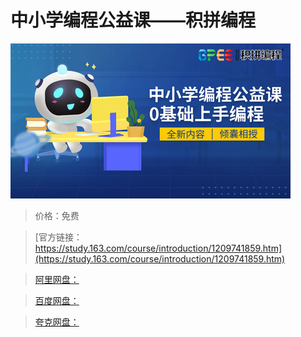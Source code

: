 # 中小学编程公益课——积拼编程

![img](../../../assets/study163/free/d14bfc03b65f48ca866f0d77a3e1e90f.jpg)

> 价格：免费

> [官方链接：https://study.163.com/course/introduction/1209741859.htm](https://study.163.com/course/introduction/1209741859.htm)

> [阿里网盘：]()

> [百度网盘：]()

> [夸克网盘：]()
